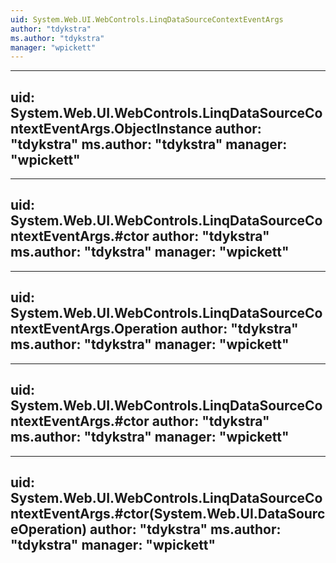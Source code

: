 ```yaml
---
uid: System.Web.UI.WebControls.LinqDataSourceContextEventArgs
author: "tdykstra"
ms.author: "tdykstra"
manager: "wpickett"
---
```


---
uid: System.Web.UI.WebControls.LinqDataSourceContextEventArgs.ObjectInstance
author: "tdykstra"
ms.author: "tdykstra"
manager: "wpickett"
---

---
uid: System.Web.UI.WebControls.LinqDataSourceContextEventArgs.#ctor
author: "tdykstra"
ms.author: "tdykstra"
manager: "wpickett"
---

---
uid: System.Web.UI.WebControls.LinqDataSourceContextEventArgs.Operation
author: "tdykstra"
ms.author: "tdykstra"
manager: "wpickett"
---

---
uid: System.Web.UI.WebControls.LinqDataSourceContextEventArgs.#ctor
author: "tdykstra"
ms.author: "tdykstra"
manager: "wpickett"
---

---
uid: System.Web.UI.WebControls.LinqDataSourceContextEventArgs.#ctor(System.Web.UI.DataSourceOperation)
author: "tdykstra"
ms.author: "tdykstra"
manager: "wpickett"
---
